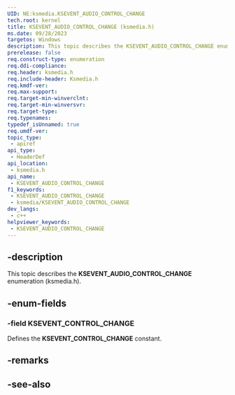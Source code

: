 ```yaml
---
UID: NE:ksmedia.KSEVENT_AUDIO_CONTROL_CHANGE
tech.root: kernel
title: KSEVENT_AUDIO_CONTROL_CHANGE (ksmedia.h)
ms.date: 09/28/2023
targetos: Windows
description: This topic describes the KSEVENT_AUDIO_CONTROL_CHANGE enumeration (ksmedia.h).
prerelease: false
req.construct-type: enumeration
req.ddi-compliance: 
req.header: ksmedia.h
req.include-header: Ksmedia.h
req.kmdf-ver: 
req.max-support: 
req.target-min-winverclnt:
req.target-min-winversvr: 
req.target-type: 
req.typenames: 
typedef_isUnnamed: true
req.umdf-ver: 
topic_type:
 - apiref
api_type:
 - HeaderDef
api_location:
 - ksmedia.h
api_name:
 - KSEVENT_AUDIO_CONTROL_CHANGE
f1_keywords:
 - KSEVENT_AUDIO_CONTROL_CHANGE
 - ksmedia/KSEVENT_AUDIO_CONTROL_CHANGE
dev_langs:
 - c++
helpviewer_keywords:
 - KSEVENT_AUDIO_CONTROL_CHANGE
---
```


## -description

This topic describes the **KSEVENT_AUDIO_CONTROL_CHANGE** enumeration (ksmedia.h).

## -enum-fields

### -field KSEVENT_CONTROL_CHANGE

Defines the **KSEVENT_CONTROL_CHANGE** constant.

## -remarks

## -see-also
